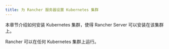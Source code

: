 ```yaml
---
title: 为 Rancher 服务器设置 Kubernetes 集群
---
```


<head>
  <link rel="canonical" href="https://ranchermanager.docs.rancher.com/zh/how-to-guides/new-user-guides/kubernetes-cluster-setup"/>
</head>

本章节介绍如何安装 Kubernetes 集群，使得 Rancher Server 可以安装在该集群上。

Rancher 可以在任何 Kubernetes 集群上运行。

